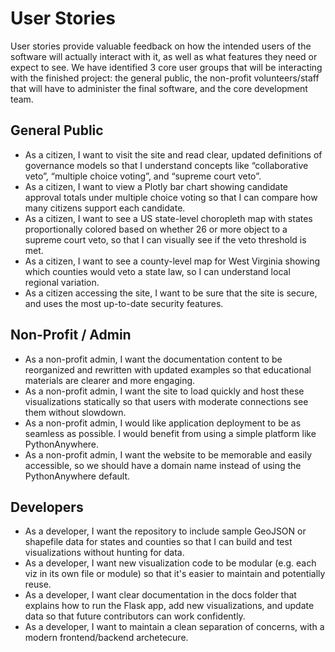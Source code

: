 # User Stories

User stories provide valuable feedback on how the intended users of the software will actually interact with it, as well as what features they need or expect to see. We have identified 3 core user groups that will be interacting with the finished project: the general public, the non-profit volunteers/staff that will have to administer the final software, and the core development team.

## General Public

- As a citizen, I want to visit the site and read clear, updated definitions of governance models so that I understand concepts like “collaborative veto”, “multiple choice voting”, and “supreme court veto”.  
- As a citizen, I want to view a Plotly bar chart showing candidate approval totals under multiple choice voting so that I can compare how many citizens support each candidate.  
- As a citizen, I want to see a US state-level choropleth map with states proportionally colored based on whether 26 or more object to a supreme court veto, so that I can visually see if the veto threshold is met.  
- As a citizen, I want to see a county-level map for West Virginia showing which counties would veto a state law, so I can understand local regional variation.  
- As a citizen accessing the site, I want to be sure that the site is secure, and uses the most up-to-date security features.

## Non-Profit / Admin

- As a non-profit admin, I want the documentation content to be reorganized and rewritten with updated examples so that educational materials are clearer and more engaging.  
- As a non-profit admin, I want the site to load quickly and host these visualizations statically so that users with moderate connections see them without slowdown.
- As a non-profit admin, I would like application deployment to be as seamless as possible. I would benefit from using a simple platform like PythonAnywhere.
- As a non-profit admin, I want the website to be memorable and easily accessible, so we should have a domain name instead of using the PythonAnywhere default.

## Developers

- As a developer, I want the repository to include sample GeoJSON or shapefile data for states and counties so that I can build and test visualizations without hunting for data.  
- As a developer, I want new visualization code to be modular (e.g. each viz in its own file or module) so that it's easier to maintain and potentially reuse.  
- As a developer, I want clear documentation in the docs folder that explains how to run the Flask app, add new visualizations, and update data so that future contributors can work confidently. 
- As a developer, I want to maintain a clean separation of concerns, with a modern frontend/backend archetecure.